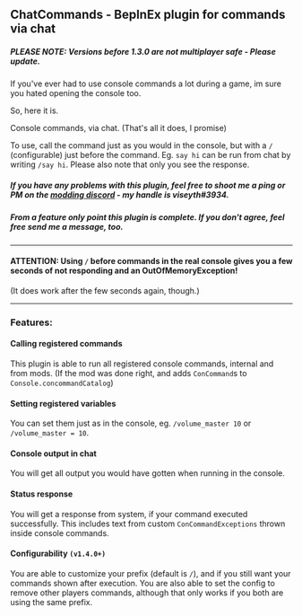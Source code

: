 ## ChatCommands - BepInEx plugin for commands via chat

##### PLEASE NOTE: Versions before 1.3.0 are not multiplayer safe - Please update.

If you've ever had to use console commands a lot during a game, im sure you hated opening the console too.

So, here it is.

Console commands, via chat. (That's all it does, I promise)

To use, call the command just as you would in the console, but with a `/` (configurable) just before the command. Eg. `say hi` can be
run from chat by writing `/say hi`. Please also note that only you see the response.


##### If you have any problems with this plugin, feel free to shoot me a ping or PM on the [modding discord](https://discord.gg/hMdjd9y "Risk of Rain 2 Modding") - my handle is viseyth#3934.

##### From a feature only point this plugin is complete. If you don't agree, feel free send me a message, too.

---

#### ATTENTION: Using `/` before commands in the real console gives you a few seconds of not responding and an OutOfMemoryException!
(It does work after the few seconds again, though.)

---

### Features:
#### Calling registered commands
This plugin is able to run all registered console commands, internal and from mods. (If the mod was done right, and adds
`ConCommand`s to `Console.concommandCatalog`)

#### Setting registered variables 
You can set them just as in the console, eg. `/volume_master 10` or `/volume_master = 10`.

#### Console output in chat
You will get all output you would have gotten when running in the console.

#### Status response
You will get a response from system, if your command executed successfully. This includes text from custom
`ConCommandExceptions` thrown inside console commands.

#### Configurability `(v1.4.0+)`
You are able to customize your prefix (default is `/`), and if you still want your commands shown after execution. You
are also able to set the config to remove other players commands, although that only works if you both are using the
same prefix.
